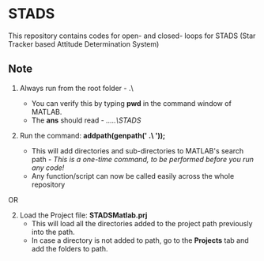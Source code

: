 # STADS
This repository contains codes for open- and closed- loops for STADS (Star Tracker based Attitude Determination System)

## Note

1. Always run from the root folder - .\
    * You can verify this by typing **pwd** in the command window of MATLAB.
    * The **ans** should read - *.....\STADS*

1. Run the command:
    **addpath(genpath(' .\ '));**
    * This will add directories and sub-directories to MATLAB's search path - *This is a one-time command, to be performed before you run any code!*
    * Any function/script can now be called easily across the whole repository
    
OR

2. Load the Project file:
   **STADSMatlab.prj**
   * This will load all the directories added to the project path previously into the path.
   * In case a directory is not added to path, go to the **Projects** tab and add the folders to path.
